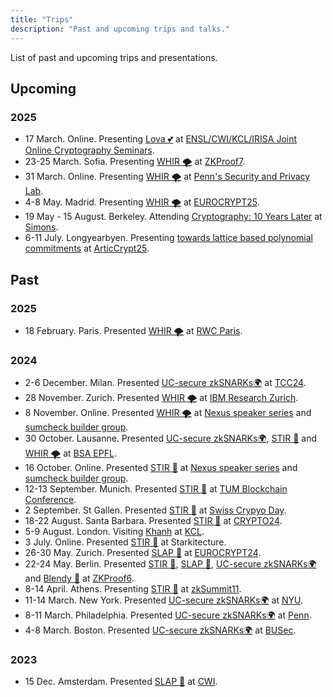 ```yaml
---
title: "Trips"
description: "Past and upcoming trips and talks."
---
```


List of past and upcoming trips and presentations. 

## Upcoming

### 2025
- 17 March. Online. Presenting [Lova 💕](https://eprint.iacr.org/2024/1964) at [ENSL/CWI/KCL/IRISA Joint Online Cryptography Seminars](https://jcs.trusted-third-party.org/).
- 23-25 March. Sofia. Presenting [WHIR 🌪️](/papers/whir) at [ZKProof7](https://zkproof.org/events/zkproof-7-sofia/).
- 31 March. Online. Presenting [WHIR 🌪️](/papers/whir) at [Penn's Security and Privacy Lab](https://splab.cis.upenn.edu/seminars.html).
- 4-8 May. Madrid. Presenting [WHIR 🌪️](/papers/whir) at [EUROCRYPT25](https://eurocrypt.iacr.org/2025/).
- 19 May - 15 August. Berkeley. Attending [Cryptography: 10 Years Later](https://simons.berkeley.edu/programs/cryptography-10-years-later-obfuscation-proof-systems-secure-computation) at [Simons](https://simons.berkeley.edu/homepage).
- 6-11 July. Longyearbyen. Presenting [towards lattice based polynomial commitments](/papers/towards-pcs) at [ArticCrypt25](https://simula-uib.com/arcticcrypt2025/).

## Past
### 2025
- 18 February. Paris. Presented [WHIR 🌪️](/papers/whir) at [RWC Paris](https://cryptography.paris).
### 2024
- 2-6 December. Milan. Presented [UC-secure zkSNARKs🌍](/papers/uc-snarks) at [TCC24](https://tcc.iacr.org/2024/).
- 28 November. Zurich. Presented [WHIR 🌪️](/papers/whir) at [IBM Research Zurich](https://research.ibm.com/labs/zurich).
- 8 November. Online. Presented [WHIR 🌪️](/papers/whir) at [Nexus speaker series](https://nexus.xyz/) and [sumcheck builder group](https://hackmd.io/@ap95hIPHTcCFbPYZ5pRs5g/S1aHQ9ga0).
- 30 October. Lausanne. Presented [UC-secure zkSNARKs🌍](/papers/uc-snarks), [STIR 🥣](/papers/stir) and [WHIR 🌪️](/papers/whir) at [BSA EPFL](https://lu.ma/7uu1085t). 
- 16 October. Online. Presented [STIR 🥣](/papers/stir) at [Nexus speaker series](https://nexus.xyz/) and [sumcheck builder group](https://hackmd.io/@ap95hIPHTcCFbPYZ5pRs5g/S1aHQ9ga0).
- 12-13 September. Munich. Presented [STIR 🥣](/papers/stir) at [TUM Blockchain Conference](https://conference.tum-blockchain.com).
- 2 September. St Gallen. Presented [STIR 🥣](/papers/stir) at [Swiss Crypyo Day](https://swisscryptoday.github.io/2024/).
- 18-22 August. Santa Barbara. Presented [STIR 🥣](/papers/stir) at [CRYPTO24](https://crypto.iacr.org/2024/).
- 5-9 August. London. Visiting [Khanh](https://khanhcrypto.github.io/) at [KCL](https://www.kcl.ac.uk/). 
- 3 July. Online. Presented [STIR 🥣](/papers/stir) at Starkitecture.
- 26-30 May. Zurich. Presented [SLAP 👋](/papers/slap) at [EUROCRYPT24](https://eurocrypt.iacr.org/2024/).
- 22-24 May. Berlin. Presented [STIR 🥣](/papers/stir), [SLAP 👋](/papers/slap), [UC-secure zkSNARKs🌍](/papers/uc-snarks) and [Blendy 🍹](/papers/blendy-sumcheck/) at [ZKProof6](https://zkproof.org/events/zkproof-6-berlin/).
- 8-14 April. Athens. Presenting [STIR 🥣](/papers/stir) at [zkSummit11](https://www.zksummit.com/).
- 11-14 March. New York. Presented [UC-secure zkSNARKs🌍](/papers/uc-snarks) at [NYU](https://cs.nyu.edu/home/index.html).
- 8-11 March. Philadelphia. Presented [UC-secure zkSNARKs🌍](/papers/uc-snarks) at [Penn](https://www.upenn.edu/).
- 4-8 March. Boston. Presented [UC-secure zkSNARKs🌍](/papers/uc-snarks) at [BUSec](https://www.bu.edu/cs/groups/busec/).

### 2023

- 15 Dec. Amsterdam. Presented [SLAP 👋](/papers/slap) at [CWI](https://www.cwi.nl/en/).
